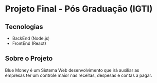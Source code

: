 # Projeto Final - Pós Graduação (IGTI)

## Tecnologias
- BackEnd (Node.js)
- FrontEnd (React)

## Sobre o Projeto

Blue Money é um Sistema Web desenvolvimento que irá auxiliar as empresas ter um controle maior nas receitas, despesas e contas a pagar. 
